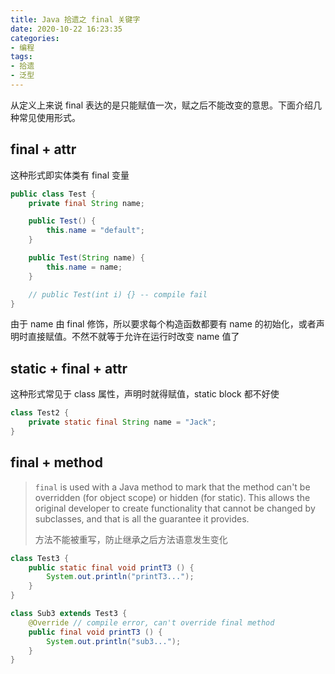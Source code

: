 ```yaml
---
title: Java 拾遗之 final 关键字
date: 2020-10-22 16:23:35
categories:
- 编程
tags:
- 拾遗
- 泛型
---
```


从定义上来说 final 表达的是只能赋值一次，赋之后不能改变的意思。下面介绍几种常见使用形式。

## final + attr

这种形式即实体类有 final 变量

```java
public class Test {
    private final String name;

    public Test() {
        this.name = "default";
    }

    public Test(String name) {
        this.name = name;
    }

    // public Test(int i) {} -- compile fail
}
```

由于 name 由 final 修饰，所以要求每个构造函数都要有 name 的初始化，或者声明时直接赋值。不然不就等于允许在运行时改变 name 值了

## static + final + attr

这种形式常见于 class 属性，声明时就得赋值，static block 都不好使

```java
class Test2 {
    private static final String name = "Jack";
}
```

## final + method

> `final` is used with a Java method to mark that the method can't be overridden (for object scope) or hidden (for static). This allows the original developer to create functionality that cannot be changed by subclasses, and that is all the guarantee it provides.
> 
> 方法不能被重写，防止继承之后方法语意发生变化

```java
class Test3 {
    public static final void printT3 () {
        System.out.println("printT3...");
    }
}

class Sub3 extends Test3 {
    @Override // compile error, can't override final method
    public final void printT3 () {
        System.out.println("sub3...");
    }
}
```
